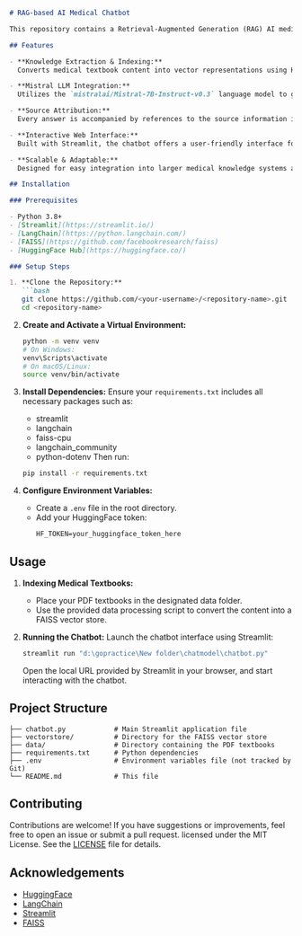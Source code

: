 
```markdown
# RAG-based AI Medical Chatbot

This repository contains a Retrieval-Augmented Generation (RAG) AI medical chatbot designed to convert medical textbooks into a searchable vector database. The chatbot leverages cutting-edge NLP techniques and integrates the Mistral-7B-Instruct language model from HuggingFace to generate contextually accurate responses, while also providing source references from the original book content.

## Features

- **Knowledge Extraction & Indexing:**  
  Converts medical textbook content into vector representations using HuggingFace embeddings and FAISS, enabling rapid retrieval of relevant information.

- **Mistral LLM Integration:**  
  Utilizes the `mistralai/Mistral-7B-Instruct-v0.3` language model to generate accurate, context-aware answers based on the indexed data.

- **Source Attribution:**  
  Every answer is accompanied by references to the source information in the original book, ensuring transparency and traceability.

- **Interactive Web Interface:**  
  Built with Streamlit, the chatbot offers a user-friendly interface for real-time, conversational interactions.

- **Scalable & Adaptable:**  
  Designed for easy integration into larger medical knowledge systems and for future enhancements.

## Installation

### Prerequisites

- Python 3.8+
- [Streamlit](https://streamlit.io/)
- [LangChain](https://python.langchain.com/)
- [FAISS](https://github.com/facebookresearch/faiss)
- [HuggingFace Hub](https://huggingface.co/)

### Setup Steps

1. **Clone the Repository:**
   ```bash
   git clone https://github.com/<your-username>/<repository-name>.git
   cd <repository-name>
   ```

2. **Create and Activate a Virtual Environment:**
   ```bash
   python -m venv venv
   # On Windows:
   venv\Scripts\activate
   # On macOS/Linux:
   source venv/bin/activate
   ```

3. **Install Dependencies:**
   Ensure your `requirements.txt` includes all necessary packages such as:
   - streamlit
   - langchain
   - faiss-cpu
   - langchain_community
   - python-dotenv
   Then run:
   ```bash
   pip install -r requirements.txt
   ```

4. **Configure Environment Variables:**
   - Create a `.env` file in the root directory.
   - Add your HuggingFace token:
     ```
     HF_TOKEN=your_huggingface_token_here
     ```

## Usage

1. **Indexing Medical Textbooks:**
   - Place your PDF textbooks in the designated data folder.
   - Use the provided data processing script to convert the content into a FAISS vector store.

2. **Running the Chatbot:**
   Launch the chatbot interface using Streamlit:
   ```bash
   streamlit run "d:\gopractice\New folder\chatmodel\chatbot.py"
   ```
   Open the local URL provided by Streamlit in your browser, and start interacting with the chatbot.

## Project Structure

```
├── chatbot.py            # Main Streamlit application file
├── vectorstore/          # Directory for the FAISS vector store
├── data/                 # Directory containing the PDF textbooks
├── requirements.txt      # Python dependencies
├── .env                  # Environment variables file (not tracked by Git)
└── README.md             # This file
```

## Contributing

Contributions are welcome! If you have suggestions or improvements, feel free to open an issue or submit a pull request.
 licensed under the MIT License. See the [LICENSE](LICENSE) file for details.

## Acknowledgements

- [HuggingFace](https://huggingface.co/)
- [LangChain](https://python.langchain.com/)
- [Streamlit](https://streamlit.io/)
- [FAISS](https://github.com/facebookresearch/faiss)
```

